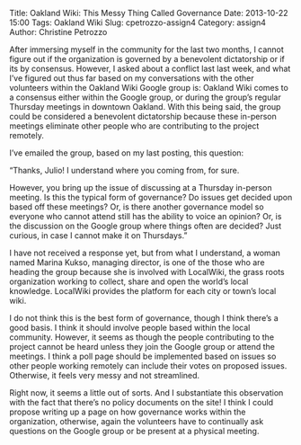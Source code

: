 Title: Oakland Wiki: This Messy Thing Called Governance 
Date: 2013-10-22 15:00
Tags: Oakland Wiki
Slug: cpetrozzo-assign4
Category: assign4
Author: Christine Petrozzo

After immersing myself in the community for the last two months, I cannot figure out if the organization is governed 
by a benevolent dictatorship or if its by consensus. However, I asked about a conflict last last week, and what I’ve figured 
out thus far based on my conversations with the other volunteers within the Oakland Wiki Google group is: Oakland Wiki comes 
to a consensus either within the Google group, or during the group’s regular Thursday meetings in downtown Oakland. With 
this being said, the group could be considered a benevolent dictatorship because these in-person meetings eliminate other 
people who are contributing to the project remotely.

I’ve emailed the group, based on my last posting, this question:

“Thanks, Julio! I understand where you coming from, for sure. 

However, you bring up the issue of discussing at a Thursday in-person meeting. Is this the typical form of governance? 
Do issues get decided upon based off these meetings? Or, is there another governance model so everyone who cannot attend 
still has the ability to voice an opinion? Or, is the discussion on the Google group where things often are decided? 
Just curious, in case I cannot make it on Thursdays.”

I have not received a response yet, but from what I understand, a woman named Marina Kukso, managing director, is one of the 
those who are heading the group because she is involved with LocalWiki, the grass roots organization working to collect, 
share and open the world’s local knowledge. LocalWiki provides the platform for each city or town’s local wiki. 

I do not think this is the best form of governance, though I think there’s a good basis. I think it should involve people 
based within the local community. However, it seems as though the people contributing to the project cannot be heard unless 
they join the Google group or attend the meetings. I think a poll page should be implemented based on issues so other people 
working remotely can include their votes on proposed issues. Otherwise, it feels very messy and not streamlined. 

Right now, it seems a little out of sorts. And I substantiate this observation with the fact that there’s no policy documents 
on the site! I think I could propose writing up a page on how governance works within the organization, otherwise, again the 
volunteers have to continually ask questions on the Google group or be present at a physical meeting.  

